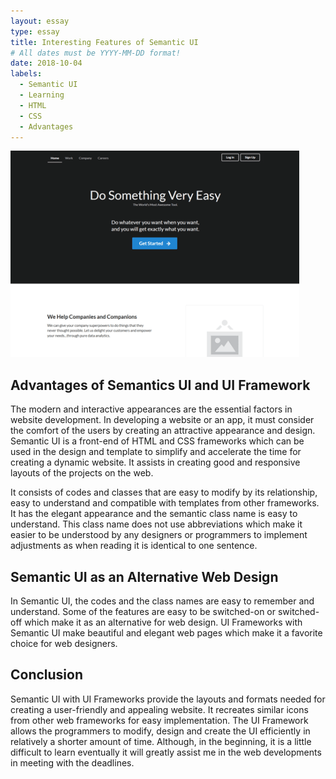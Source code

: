 ```yaml
---
layout: essay
type: essay
title: Interesting Features of Semantic UI
# All dates must be YYYY-MM-DD format!
date: 2018-10-04
labels:
  - Semantic UI
  - Learning
  - HTML
  - CSS
  - Advantages
---
```


<img class="ui medium right floated rounded image" src="../images/semantic.png">

## Advantages of Semantics UI and UI Framework

The modern and interactive appearances are the essential factors in website development. In developing a website or an app, it must consider the comfort of the users by creating an attractive appearance and design. Semantic UI is a front-end of HTML and CSS frameworks which can be used in the design and template to simplify and accelerate the time for creating a dynamic website. It assists in creating good and responsive layouts of the projects on the web.

It consists of codes and classes that are easy to modify by its relationship, easy to understand and compatible with templates from other frameworks. It has the elegant appearance and the semantic class name is easy to understand. This class name does not use abbreviations which make it easier to be understood by any designers or programmers to implement adjustments as when reading it is identical to one sentence.

## Semantic UI as an Alternative Web Design

In Semantic UI, the codes and the class names are easy to remember and understand. Some of the features are easy to be switched-on or switched-off which make it as an alternative for web design. UI Frameworks with Semantic UI make beautiful and elegant web pages which make it a favorite choice for web designers. 

## Conclusion

Semantic UI with UI Frameworks provide the layouts and formats needed for creating a user-friendly and appealing website. It recreates similar icons from other web frameworks for easy implementation. The UI Framework allows the programmers to modify, design and create the UI efficiently in relatively a shorter amount of time. Although, in the beginning, it is a little difficult to learn eventually it will greatly assist me in the web developments in meeting with the deadlines.
